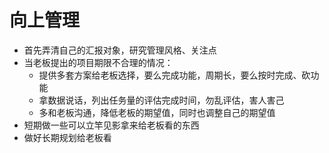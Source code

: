 # 向上管理

* 首先弄清自己的汇报对象，研究管理风格、关注点
* 当老板提出的项目期限不合理的情况：
  * 提供多套方案给老板选择，要么完成功能，周期长，要么按时完成、砍功能
  * 拿数据说话，列出任务量的评估完成时间，勿乱评估，害人害己
  * 多和老板沟通，降低老板的期望值，同时也调整自己的期望值
* 短期做一些可以立竿见影拿来给老板看的东西
* 做好长期规划给老板看  